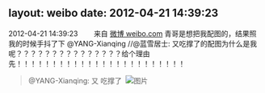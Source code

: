 layout: weibo
date: 2012-04-21 14:39:23
---
2012-04-21 14:39:23  &nbsp;&nbsp;&nbsp;&nbsp;&nbsp;&nbsp; 来自 <a href="http://weibo.com/" rel="nofollow">微博 weibo.com</a>
青哥是想把我配图的，结果照我的时候手抖了下 @YANG-Xianqing //@蓝雪居士: 又吃撑了的配图为什么是我呢？？？？？？？？？？？？？？？给个理由先！！！！！！！！！！！！！！！！！！！！！！！！
>  @YANG-Xianqing: 又 吃撑了 ​​​
>  ![图片](https://ww3.sinaimg.cn/large/6ce012ccjw1ds6dwjeh9cj.jpg)
